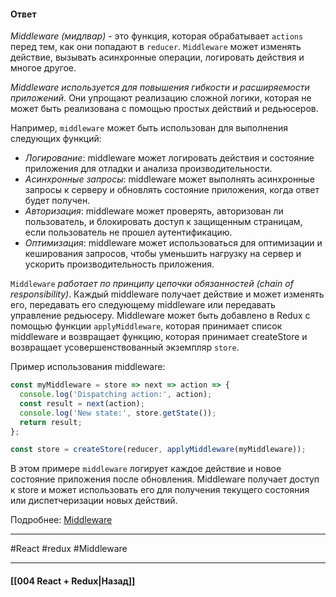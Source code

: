 #### Ответ

*Middleware (мидлвар)* - это функция, которая обрабатывает  `actions` перед тем, как они попадают в  `reducer`. `Middleware` может изменять действие, вызывать асинхронные операции, логировать действия и многое другое.

*Middleware используется для повышения гибкости и расширяемости приложений.* Они упрощают реализацию сложной логики, которая не может быть реализована с помощью простых действий и редьюсеров. 

Например, `middleware` может быть использован для выполнения следующих функций:
-   *Логирование*: middleware может логировать действия и состояние приложения для отладки и анализа производительности.
-   *Асинхронные запросы*: middleware может выполнять асинхронные запросы к серверу и обновлять состояние приложения, когда ответ будет получен.
-   *Авторизация*: middleware может проверять, авторизован ли пользователь, и блокировать доступ к защищенным страницам, если пользователь не прошел аутентификацию.
-   *Оптимизация*: middleware может использоваться для оптимизации и кеширования запросов, чтобы уменьшить нагрузку на сервер и ускорить производительность приложения.

`Middleware` *работает по принципу цепочки обязанностей (chain of responsibility)*. Каждый middleware получает действие и может изменять его, передавать его следующему middleware или передавать управление редьюсеру. Middleware может быть добавлено в Redux с помощью функции `applyMiddleware`, которая принимает список middleware и возвращает функцию, которая принимает createStore и возвращает усовершенствованный экземпляр `store`.

Пример использования middleware:

```jsx
const myMiddleware = store => next => action => {
  console.log('Dispatching action:', action);
  const result = next(action);
  console.log('New state:', store.getState());
  return result;
};

const store = createStore(reducer, applyMiddleware(myMiddleware));
```

В этом примере `middleware` логирует каждое действие и новое состояние приложения после обновления. Middleware получает доступ к store и может использовать его для получения текущего состояния или диспетчеризации новых действий.

Подробнее: [Middleware](https://rajdee.gitbooks.io/redux-in-russian/content/docs/advanced/Middleware.html)

____
#React #redux #Middleware 

____

#### [[004 React + Redux|Назад]]
